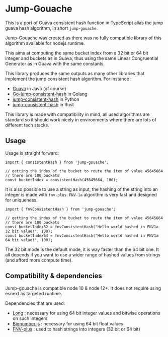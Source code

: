 # Jump-Gouache

This is a port of Guava consistent hash function in TypeScript alias the jump guava hash algorithm, in short `jump-gouache`.

Jump-Gouache was created as there was no fully compatible library of this algorithm available for nodejs runtime.

This aims at computing the same bucket index from a 32 bit or 64 bit integer and buckets as in Guava, thus using the same Linear Congruential Generator as in Guava with the same constants.

This library produces the same outputs as many other libraries that implement the jump consistent hash algorithm. For instance :
- [Guava](https://github.com/google/guava) in Java (of course)
- [Go-jump-consistent-hash](https://github.com/lithammer/go-jump-consistent-hash) in Golang
- [jump-consistent-hash](https://pypi.org/project/jump-consistent-hash/) in Python
- [jump-consistent-hash](https://docs.rs/jump-consistent-hash) in Rust

This library is made with compatibility in mind, all used algorithms are standard so it should work nicely in environments where there are lots of different tech stacks.

## Usage

Usage is straight forward:

    import { consistentHash } from 'jump-gouache';
    
    // getting the index of the bucket to route the item of value 45645664
    // there are 100 buckets    
    const bucketIndex = consistentHash(45645664, 100);

It is also possible to use a string as input, the hashing of the string into an integer is made with `fnv-plus`.
`FNV-1a` algorithm is very fast and designed for uniqueness.

    import { fnvConsistentHash } from 'jump-gouache';
        
    // getting the index of the bucket to route the item of value 45645664
    // there are 100 buckets    
    const bucketIndex32 = fnvConsistentHash("Hello world hashed in FNV1a 32 bit value!", 100);
    const bucketIndex64 = fnvConsistentHash("Hello world hashed in FNV1a 64 bit value!", 100);

The 32 bit mode is the default mode, it is way faster than the 64 bit one. It all depends if you want to use a wider range of hashed values from strings (and afford more compute time).

## Compatibility & dependencies

Jump-gouache is compatible node 10 & node 12+. It does not require using esnext as targeted runtime.

Dependencies that are used:
- [Long](https://www.npmjs.com/package/long) : necessary for using 64 bit integer values and bitwise operations on such integers
- [Bignumber.js](https://www.npmjs.com/package/bignumber.js) : necessary for using 64 bit float values
- [FNV-plus](https://www.npmjs.com/package/fnv-plus) : used to hash strings into integers (32 bit or 64 bit)
